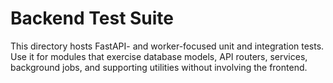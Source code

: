 # Backend Test Suite

This directory hosts FastAPI- and worker-focused unit and integration tests. Use it for modules that exercise database models, API routers, services, background jobs, and supporting utilities without involving the frontend.

